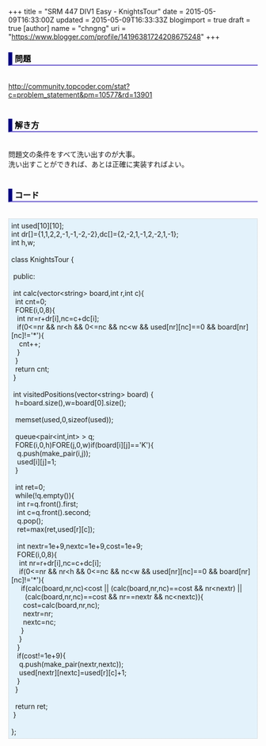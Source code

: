 +++
title = "SRM 447 DIV1 Easy - KnightsTour"
date = 2015-05-09T16:33:00Z
updated = 2015-05-09T16:33:33Z
blogimport = true
draft = true
[author]
	name = "chngng"
	uri = "https://www.blogger.com/profile/14196381724208675248"
+++

<div dir="ltr" style="text-align: left;" trbidi="on"><h3 style="border-bottom: 2px solid slateblue; border-left: 8px solid navy; color: black; padding: 0px 0px 1px 5px;">問題 </h3><br /><a href="http://community.topcoder.com/stat?c=problem_statement&amp;pm=10577&amp;rd=13901" target="_blank">http://community.topcoder.com/stat?c=problem_statement&amp;pm=10577&amp;rd=13901</a><br /><br /><h3 style="border-bottom: 2px solid slateblue; border-left: 8px solid navy; color: black; padding: 0px 0px 1px 5px;">解き方 </h3><br />問題文の条件をすべて洗い出すのが大事。<br />洗い出すことができれば、あとは正確に実装すればよい。<br /><br /><h3 style="border-bottom: 2px solid slateblue; border-left: 8px solid navy; color: black; padding: 0px 0px 1px 5px;">コード </h3><br /><div style="background-color: #e3f2fb; border: 1px dotted #CCCCCC; padding: 5px;">int used[10][10];<br />int dr[]={1,1,2,2,-1,-1,-2,-2},dc[]={2,-2,1,-1,2,-2,1,-1};<br />int h,w;<br /><br />class KnightsTour {<br /><br /><span class="Apple-tab-span" style="white-space: pre;"> </span>public:<br /><br /><span class="Apple-tab-span" style="white-space: pre;"> </span>int calc(vector&lt;string&gt; board,int r,int c){<br /><span class="Apple-tab-span" style="white-space: pre;">  </span>int cnt=0;<br /><span class="Apple-tab-span" style="white-space: pre;">  </span>FORE(i,0,8){<br /><span class="Apple-tab-span" style="white-space: pre;">   </span>int nr=r+dr[i],nc=c+dc[i];<br /><span class="Apple-tab-span" style="white-space: pre;">   </span>if(0&lt;=nr &amp;&amp; nr&lt;h &amp;&amp; 0&lt;=nc &amp;&amp; nc&lt;w &amp;&amp; used[nr][nc]==0 &amp;&amp; board[nr][nc]!='*'){<br /><span class="Apple-tab-span" style="white-space: pre;">    </span>cnt++;<br /><span class="Apple-tab-span" style="white-space: pre;">   </span>}<br /><span class="Apple-tab-span" style="white-space: pre;">  </span>}<br /><span class="Apple-tab-span" style="white-space: pre;">  </span>return cnt;<br /><span class="Apple-tab-span" style="white-space: pre;"> </span>}<br /><br /><span class="Apple-tab-span" style="white-space: pre;"> </span>int visitedPositions(vector&lt;string&gt; board) {<br /><span class="Apple-tab-span" style="white-space: pre;">  </span>h=board.size(),w=board[0].size();<br /><br /><span class="Apple-tab-span" style="white-space: pre;">  </span>memset(used,0,sizeof(used));<br /><br /><span class="Apple-tab-span" style="white-space: pre;">  </span>queue&lt;pair&lt;int,int&gt; &gt; q;<br /><span class="Apple-tab-span" style="white-space: pre;">  </span>FORE(i,0,h)FORE(j,0,w)if(board[i][j]=='K'){<br /><span class="Apple-tab-span" style="white-space: pre;">   </span>q.push(make_pair(i,j));<br /><span class="Apple-tab-span" style="white-space: pre;">   </span>used[i][j]=1;<br /><span class="Apple-tab-span" style="white-space: pre;">  </span>}<br /><br /><span class="Apple-tab-span" style="white-space: pre;">  </span>int ret=0;<br /><span class="Apple-tab-span" style="white-space: pre;">  </span>while(!q.empty()){<br /><span class="Apple-tab-span" style="white-space: pre;">   </span>int r=q.front().first;<br /><span class="Apple-tab-span" style="white-space: pre;">   </span>int c=q.front().second;<br /><span class="Apple-tab-span" style="white-space: pre;">   </span>q.pop();<br /><span class="Apple-tab-span" style="white-space: pre;">   </span>ret=max(ret,used[r][c]);<br /><br /><span class="Apple-tab-span" style="white-space: pre;">   </span>int nextr=1e+9,nextc=1e+9,cost=1e+9;<br /><span class="Apple-tab-span" style="white-space: pre;">   </span>FORE(i,0,8){<br /><span class="Apple-tab-span" style="white-space: pre;">    </span>int nr=r+dr[i],nc=c+dc[i];<br /><span class="Apple-tab-span" style="white-space: pre;">    </span>if(0&lt;=nr &amp;&amp; nr&lt;h &amp;&amp; 0&lt;=nc &amp;&amp; nc&lt;w &amp;&amp; used[nr][nc]==0 &amp;&amp; board[nr][nc]!='*'){<br /><span class="Apple-tab-span" style="white-space: pre;">     </span>if(calc(board,nr,nc)&lt;cost || (calc(board,nr,nc)==cost &amp;&amp; nr&lt;nextr) ||<br /><span class="Apple-tab-span" style="white-space: pre;">       </span>(calc(board,nr,nc)==cost &amp;&amp; nr==nextr &amp;&amp; nc&lt;nextc)){<br /><span class="Apple-tab-span" style="white-space: pre;">      </span>cost=calc(board,nr,nc);<br /><span class="Apple-tab-span" style="white-space: pre;">      </span>nextr=nr;<br /><span class="Apple-tab-span" style="white-space: pre;">      </span>nextc=nc;<br /><span class="Apple-tab-span" style="white-space: pre;">     </span>}<br /><span class="Apple-tab-span" style="white-space: pre;">    </span>}<br /><span class="Apple-tab-span" style="white-space: pre;">   </span>}<br /><span class="Apple-tab-span" style="white-space: pre;">   </span>if(cost!=1e+9){<br /><span class="Apple-tab-span" style="white-space: pre;">    </span>q.push(make_pair(nextr,nextc));<br /><span class="Apple-tab-span" style="white-space: pre;">    </span>used[nextr][nextc]=used[r][c]+1;<br /><span class="Apple-tab-span" style="white-space: pre;">   </span>}<br /><span class="Apple-tab-span" style="white-space: pre;">  </span>}<br /><br /><span class="Apple-tab-span" style="white-space: pre;">  </span>return ret;<br /><span class="Apple-tab-span" style="white-space: pre;"> </span>}<br /><br />};</div></div>
